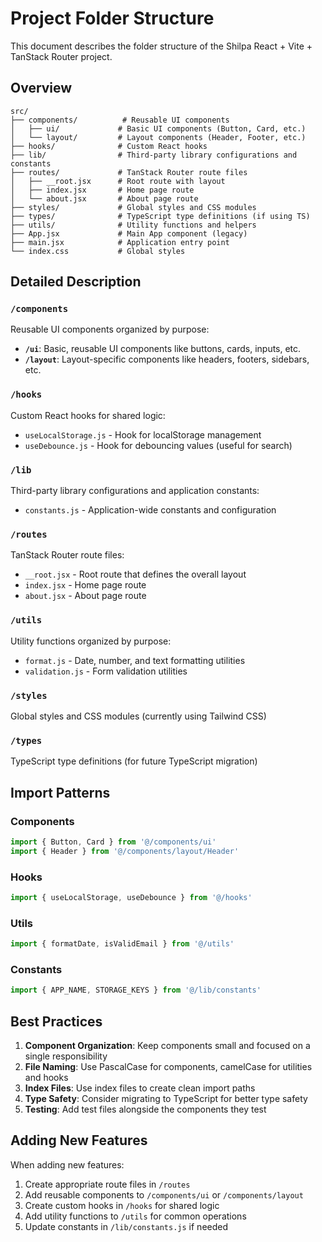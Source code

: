# Project Folder Structure

This document describes the folder structure of the Shilpa React + Vite + TanStack Router project.

## Overview

```
src/
├── components/          # Reusable UI components
│   ├── ui/             # Basic UI components (Button, Card, etc.)
│   └── layout/         # Layout components (Header, Footer, etc.)
├── hooks/              # Custom React hooks
├── lib/                # Third-party library configurations and constants
├── routes/             # TanStack Router route files
│   ├── __root.jsx      # Root route with layout
│   ├── index.jsx       # Home page route
│   └── about.jsx       # About page route
├── styles/             # Global styles and CSS modules
├── types/              # TypeScript type definitions (if using TS)
├── utils/              # Utility functions and helpers
├── App.jsx             # Main App component (legacy)
├── main.jsx            # Application entry point
└── index.css           # Global styles
```

## Detailed Description

### `/components`
Reusable UI components organized by purpose:
- **`/ui`**: Basic, reusable UI components like buttons, cards, inputs, etc.
- **`/layout`**: Layout-specific components like headers, footers, sidebars, etc.

### `/hooks`
Custom React hooks for shared logic:
- `useLocalStorage.js` - Hook for localStorage management
- `useDebounce.js` - Hook for debouncing values (useful for search)

### `/lib`
Third-party library configurations and application constants:
- `constants.js` - Application-wide constants and configuration

### `/routes`
TanStack Router route files:
- `__root.jsx` - Root route that defines the overall layout
- `index.jsx` - Home page route
- `about.jsx` - About page route

### `/utils`
Utility functions organized by purpose:
- `format.js` - Date, number, and text formatting utilities
- `validation.js` - Form validation utilities

### `/styles`
Global styles and CSS modules (currently using Tailwind CSS)

### `/types`
TypeScript type definitions (for future TypeScript migration)

## Import Patterns

### Components
```javascript
import { Button, Card } from '@/components/ui'
import { Header } from '@/components/layout/Header'
```

### Hooks
```javascript
import { useLocalStorage, useDebounce } from '@/hooks'
```

### Utils
```javascript
import { formatDate, isValidEmail } from '@/utils'
```

### Constants
```javascript
import { APP_NAME, STORAGE_KEYS } from '@/lib/constants'
```

## Best Practices

1. **Component Organization**: Keep components small and focused on a single responsibility
2. **File Naming**: Use PascalCase for components, camelCase for utilities and hooks
3. **Index Files**: Use index files to create clean import paths
4. **Type Safety**: Consider migrating to TypeScript for better type safety
5. **Testing**: Add test files alongside the components they test

## Adding New Features

When adding new features:
1. Create appropriate route files in `/routes`
2. Add reusable components to `/components/ui` or `/components/layout`
3. Create custom hooks in `/hooks` for shared logic
4. Add utility functions to `/utils` for common operations
5. Update constants in `/lib/constants.js` if needed 